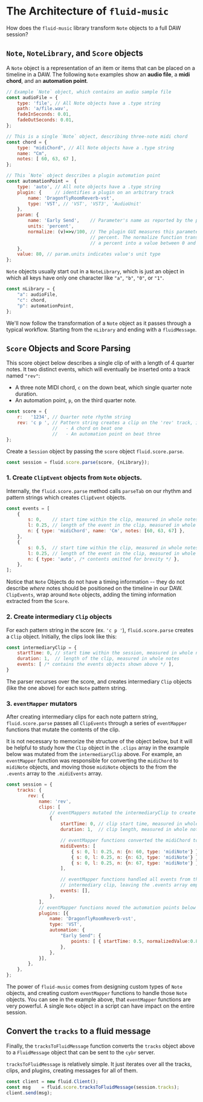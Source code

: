 # The Architecture of `fluid-music`

How does the `fluid-music` library transform `Note` objects to a full DAW session?

## `Note`, `NoteLibrary`, and `Score` objects
A `Note` object is a representation of an item or items that can be placed on
a timeline in a DAW. The following `Note` examples show an **audio file**, a
**midi chord**, and an **automation point**.

```javascript
// Example `Note` object, which contains an audio sample file
const audioFile = {
    type: 'file', // All Note objects have a .type string
    path: 'a/file.wav',
    fadeInSeconds: 0.01,
    fadeOutSeconds: 0.01,
};

// This is a single `Note` object, describing three-note midi chord
const chord = {                       
    type: "midiChord", // All Note objects have a .type string
    name: "Cm",
    notes: [ 60, 63, 67 ],
};

// This `Note` object describes a plugin automation point
const automationPoint =  {
    type: 'auto', // All note objects have a .type string
    plugin: {     // identifies a plugin on an arbitrary track
        name: 'DragonflyRoomReverb-vst',
        type: 'VST', // 'VST', 'VST3', 'AudioUnit'
    },
    param: {
        name: 'Early Send',    // Parameter's name as reported by the plugin
        units: 'percent',
        normalize: (v)=>v/100, // The plugin GUI measures this parameter in
                               // percent. The normalize function transforms
                               // a percent into a value between 0 and 1.
    },
    value: 80, // param.units indicates value's unit type
};

```

`Note` objects usually start out in a `NoteLibrary`, which is just an object in which all keys have only one character like `"a"`,  `"b"`, `"0"`, or `"1"`.

```javascript
const nLibrary = {
    "a": audioFile,
    "c": chord,
    "p": automationPoint,
};
```

We'll now follow the transformation of a `Note` object as it passes through a
typical workflow. Starting from the `nLibrary` and ending with a `fluidMessage`.

## `Score` Objects and Score Parsing

This score object below describes a single clip of with a length of 4 quarter notes. It two distinct events, which will eventually be inserted onto a track named `"rev"`:
- A three note MIDI chord, `c` on the down beat, which single quarter note duration. 
- An automation point, `p`, on the third quarter note. 

```javascript
const score = {
    r:   '1234', // Quarter note rhythm string
    rev: 'c p ', // Pattern string creates a clip on the 'rev' track, inserting:
                 //   - A chord on beat one
                 //   - An automation point on beat three
};
```

Create a `Session` object by passing the `score` object `fluid.score.parse`.

```javascript
const session = fluid.score.parse(score, {nLibrary});
```


### 1. Create `ClipEvent` objects from `Note` objects.

Internally, the `fluid.score.parse` method calls `parseTab` on our rhythm and pattern strings which creates `ClipEvent` objects.

```javascript
const events = [
    {   
        s: 0,    // start time within the clip, measured in whole notes
        l: 0.25, // length of the event in the clip, measured in whole notes
        n: { type: 'midiChord', name: 'Cm', notes: [60, 63, 67] },
    },
    {
        s: 0.5,  // start time within the clip, measured in whole notes
        l: 0.25, // length of the event in the clip, measured in whole notes
        n: { type: 'auto', /* contents omitted for brevity */ },  
    },
];
```

Notice that `Note` Objects do not have a timing information -- they do not describe *where* notes should be positioned on the timeline in our DAW. `ClipEvents`, wrap around `Note` objects, adding the timing information extracted from the `Score`.

### 2. Create intermediary `Clip` objects

For each pattern string in the score (ex. `'c p '`), `fluid.score.parse` creates a `Clip` object. Initially, the clips look like this:

```javascript
const intermediaryClip = {
    startTime: 0, // start time within the session, measured in whole notes
    duration: 1,  // length of the clip, measured in whole notes
    events: [ /* contains the events objects shown above */ ],
}
```

The parser recurses over the score, and creates intermediary `Clip` objects (like the one above) for each `Note` pattern string.

### 3. `eventMapper` mutators

After creating intermediary clips for each note pattern string, `fluid.score.parse` passes all `ClipEvents` through a series of `eventMapper` functions that mutate the contents of the clip.

It is not necessary to memorize the structure of the object below, but it will be helpful to study how the `Clip` object in the `.clips` array in the example below was mutated from the `intermediaryClip` above. For example, an `eventMapper` function was responsible for converting the `midiChord` to `midiNote` objects, and moving those `midiNote` objects to the from the `.events` array to the `.midiEvents` array.

```javascript
const session = {
    tracks: {
        rev: {
            name: 'rev',
            clips: [
                // eventMappers mutated the intermediaryClip to create this one
                {
                    startTime: 0, // clip start time, measured in whole notes
                    duration: 1,  // clip length, measured in whole notes

                    // eventMapper functions converted the midiChord to midiNotes
                    midiEvents: [
                        { s: 0, l: 0.25, n: {n: 60, type: 'midiNote'} },
                        { s: 0, l: 0.25, n: {n: 63, type: 'midiNote'} },
                        { s: 0, l: 0.25, n: {n: 67, type: 'midiNote'} },
                    ],

                    // eventMapper functions handled all events from the 
                    // intermediary clip, leaving the .events array empty
                    events: [],
                },
            ],
            // eventMapper functions moved the automation points below
            plugins: [{
                name: 'DragonflyRoomReverb-vst',
                type: 'VST',
                automation: {
                    "Early Send": { 
                        points: [ { startTime: 0.5, normalizedValue:0.8 } ],
                    },
                },
            }],
        },
    },
};
```

The power of `fluid-music` comes from designing custom types of `Note` objects, and creating custom `eventMapper` functions to handle those `Note` objects. You can see in the example above, that `eventMapper` functions are very powerful. A single `Note` object in a script can have impact on the entire session.

## Convert the `tracks` to a fluid message

Finally, the `tracksToFluidMessage` function converts the `tracks` object above to a `FluidMessage` object that can be sent to the `cybr` server.

`tracksToFluidMessage` is relatively simple. It just iterates over all the tracks, clips, and plugins, creating messages for all of them.

```javascript
const client = new fluid.Client();
const msg    = fluid.score.tracksToFluidMessage(session.tracks);
client.send(msg);
```
